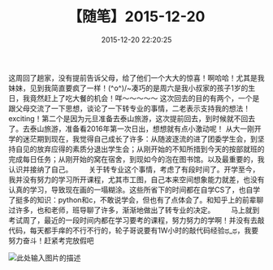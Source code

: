 ﻿---
title: '【随笔】2015-12-20'
date: 2015-12-20 22:20:25
tags: 随笔
---
这周回了趟家，没有提前告诉父母，给了他们一个大大的惊喜！啊哈哈！尤其是我妹妹，见到我简直要疯了一样！\(^o^)/~<!--more-->凑巧的是周六是我小叔家的孩子1岁的生日，我竟然赶上了吃大餐的机会！咩～～～～～
    这次回去的目的有两个，一个是跟父母交流了一下思想，谈论了一下转专业的事情，二老表示支持我的想法！exciting！第二个是因为元旦准备去泰山旅游，这次提前回去，到时候就不回去了。去泰山旅游，准备看2016年第一次日出，想想就有点小激动呢！
    从大一刚开学的迷茫期到现在，我觉得自己成长了许多：从随波逐流的进了团委学生会，到坚持自见的放弃应得的素质分退出学生会；从刚开始的不知所措到今天的按部就班的完成每日任务；从刚开始的窝在宿舍，到现如今的泡在图书馆。以及最重要的，我认识并接纳了自己。
　　关于转专业这个事情，考虑了有段时间了。开学至今，我并没有努力的学习所开课程，尤其市工图，自己本来空间想象能力就差，也没有认真的学习，导致现在画的一塌糊涂。这些所省下的时间都在自学CS了，也自学了挺多的知识：python和c，不敢说学会，但也有了点体会了。和知乎上的前辈聊过许多，也和老师，班导聊了许多，渐渐地做出了转专业的决定。
　　马上就到考试周了，最近的一段时间内都在学习要考的课程，努力努力的学啊！并没有去敲代码，每天都手痒的不行不行的，轮子哥说要有1W小时的敲代码经验ಥ_ಥ，我要努力奋斗！赶紧考完放假吧

   ![此处输入图片的描述][1]


  [1]: http://7xtji5.com2.z0.glb.clouddn.com/psb.jpg